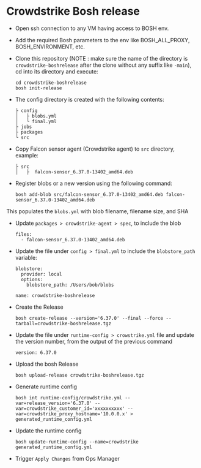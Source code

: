 # Crowdstrike Bosh release

* Open ssh connection to any VM having access to BOSH env.

* Add the required Bosh parameters to the env like BOSH_ALL_PROXY, BOSH_ENVIRONMENT, etc.

* Clone this repository (NOTE : make sure the name of the directory is `crowdstrike-boshrelease` after the clone without any suffix like `-main`), cd into its directory and execute:
  ```
  cd crowdstrike-boshrelease
  bosh init-release
  ```


* The config directory is created with the following contents:
  ```
  ├ config
  │   ├ blobs.yml
  │   └ final.yml
  ├ jobs
  ├ packages
  └ src
  ```

* Copy Falcon sensor agent (Crowdstrike agent) to `src` directory, example:
  ```
  ├ src
  │   ├  falcon-sensor_6.37.0-13402_amd64.deb
  ```

* Register blobs or a new version using the following command:
  ```
  bosh add-blob src/falcon-sensor_6.37.0-13402_amd64.deb falcon-sensor_6.37.0-13402_amd64.deb
  ```
This populates the `blobs.yml` with blob filename, filename size, and SHA

* Update `packages > crowdstrike-agent > spec`, to include the blob
  ```
  files:
    - falcon-sensor_6.37.0-13402_amd64.deb
  ```

* Update the file under `config > final.yml` to include the `blobstore_path` variable:

  ```
  blobstore:
    provider: local
    options:
      blobstore_path: /Users/bob/blobs

  name: crowdstrike-boshrelease
  ```

* Create the Release
  ```
  bosh create-release --version='6.37.0' --final --force --tarball=crowdstrike-boshrelease.tgz
  ```

* Update the file under `runtime-config > crowstrike.yml` file and update the version number, from the output of the previous command
  ```
  version: 6.37.0
  ```

* Upload the bosh Release
  ```
  bosh upload-release crowdstrike-boshrelease.tgz
  ```

* Generate runtime config
  ```
  bosh int runtime-config/crowdstrike.yml --var=release_version='6.37.0' --var=crowdstrike_customer_id='xxxxxxxxxx' --var=crowdstrike_proxy_hostname='10.0.0.x' > generated_runtime_config.yml
  ```

* Update the runtime config
  ```
  bosh update-runtime-config --name=crowdstrike generated_runtime_config.yml
  ```

* Trigger `Apply Changes` from Ops Manager
